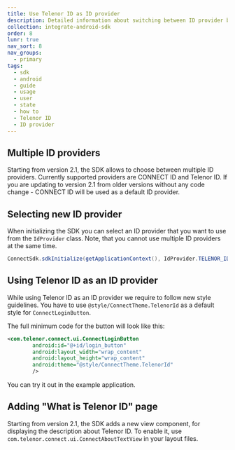 ```yaml
---
title: Use Telenor ID as ID provider
description: Detailed information about switching between ID provider brands
collection: integrate-android-sdk
order: 8
lunr: true
nav_sort: 8
nav_groups:
  - primary
tags:
  - sdk
  - android
  - guide
  - usage
  - user
  - state
  - how to
  - Telenor ID
  - ID provider
---
```



## Multiple ID providers

Starting from version 2.1, the SDK allows to choose between multiple ID providers. Currently supported providers are CONNECT ID and Telenor ID. If you are updating to version 2.1 from older versions without any code change - CONNECT ID will be used as a default ID provider.

## Selecting new ID provider

When initializing the SDK you can select an ID provider that you want to use from the `IdProvider` class. Note, that you cannot use multiple ID providers at the same time.

```java
ConnectSdk.sdkInitialize(getApplicationContext(), IdProvider.TELENOR_ID, true);
```

## Using Telenor ID as an ID provider

While using Telenor ID as an ID provider we require to follow new style guidelines. You have to use `@style/ConnectTheme.TelenorId` as a default style for `ConnectLoginButton`.

The full minimum code for the button will look like this:

```XML
<com.telenor.connect.ui.ConnectLoginButton
        android:id="@+id/login_button"
        android:layout_width="wrap_content"
        android:layout_height="wrap_content"
        android:theme="@style/ConnectTheme.TelenorId"
        />
```

You can try it out in the example application.

## Adding "What is Telenor ID" page

Starting from version 2.1, the SDK adds a new view component, for displaying the description about Telenor ID. To enable it, use `com.telenor.connect.ui.ConnectAboutTextView` in your layout files.
